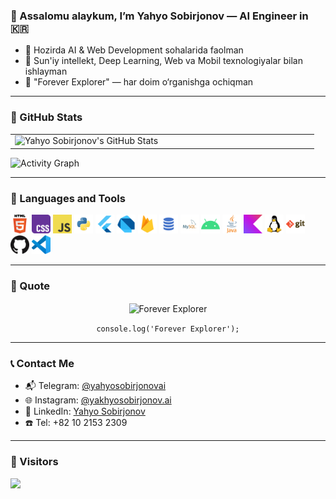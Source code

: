 ### 👋 Assalomu alaykum, I’m Yahyo Sobirjonov — AI Engineer in 🇰🇷

- 🔭 Hozirda AI & Web Development sohalarida faolman
- 🌱 Sun'iy intellekt, Deep Learning, Web va Mobil texnologiyalar bilan ishlayman
- 🤖 "Forever Explorer" — har doim o‘rganishga ochiqman

---

### 🚀 GitHub Stats
<table>
  <tr>
    <td width="50%">
      <img src="https://awesome-github-stats.azurewebsites.net/user-stats/Yakhyobek1997?cardType=github&theme=tokyonight&preferLogin=false" alt="Yahyo Sobirjonov's GitHub Stats" width="100%"/>
    </td>
  </tr>
</table>

![Activity Graph](https://github-readme-activity-graph.vercel.app/graph?username=Yakhyobek1997&bg_color=1a1b27&color=aa82d9&line=628edb&point=64bfaf&area=true&hide_border=true)

---

### 🧰 Languages and Tools
<p align="left">
  <img src="https://raw.githubusercontent.com/github/explore/master/topics/html/html.png" alt="HTML" width="30"/>
  <img src="https://raw.githubusercontent.com/github/explore/master/topics/css/css.png" alt="CSS" width="30"/>
  <img src="https://raw.githubusercontent.com/github/explore/master/topics/javascript/javascript.png" alt="JavaScript" width="30"/>
  <img src="https://raw.githubusercontent.com/github/explore/master/topics/python/python.png" alt="Python" width="30"/>
  <img src="https://raw.githubusercontent.com/github/explore/master/topics/flutter/flutter.png" alt="Flutter" width="30"/>
  <img src="https://raw.githubusercontent.com/github/explore/master/topics/dart/dart.png" alt="Dart" width="30"/>
  <img src="https://raw.githubusercontent.com/github/explore/master/topics/firebase/firebase.png" alt="Firebase" width="30"/>
  <img src="https://raw.githubusercontent.com/github/explore/master/topics/sql/sql.png" alt="SQL" width="30"/>
  <img src="https://raw.githubusercontent.com/github/explore/master/topics/mysql/mysql.png" alt="MySQL" width="30"/>
  <img src="https://raw.githubusercontent.com/github/explore/master/topics/android/android.png" alt="Android" width="30"/>
  <img src="https://raw.githubusercontent.com/github/explore/master/topics/java/java.png" alt="Java" width="30"/>
  <img src="https://raw.githubusercontent.com/github/explore/master/topics/kotlin/kotlin.png" alt="Kotlin" width="30"/>
  <img src="https://raw.githubusercontent.com/github/explore/master/topics/linux/linux.png" alt="Linux" width="30"/>
  <img src="https://raw.githubusercontent.com/github/explore/master/topics/git/git.png" alt="Git" width="30"/>
  <img src="https://raw.githubusercontent.com/github/explore/master/topics/github/github.png" alt="GitHub" width="30"/>
  <img src="https://raw.githubusercontent.com/github/explore/master/topics/visual-studio-code/visual-studio-code.png" alt="VS Code" width="30"/>
</p>

---

### 💬 Quote
<p align="center">
  <img align="center" width="5%" src="https://dev-to-uploads.s3.amazonaws.com/i/6mlc1xjw8c5i762zgq0i.gif" alt="Forever Explorer"/>
</p>
<p align="center">
  <code>console.log('Forever Explorer');</code>
</p>

---

### 📞 Contact Me

- 📬 Telegram: [@yahyosobirjonovai](https://t.me/yahyosobirjonovai)
- 🌐 Instagram: [@yakhyosobirjonov.ai](https://www.instagram.com/yakhyosobirjonov.ai)
- 💼 LinkedIn: [Yahyo Sobirjonov](https://www.linkedin.com/in/yakhyo-sobirjonov)
- ☎️ Tel: +82 10 2153 2309

---

### 🔢 Visitors
[![](https://visitcount.itsvg.in/api?id=Yakhyobek1997&label=Profile%20Views&color=0&icon=0&pretty=false)](https://visitcount.itsvg.in)

